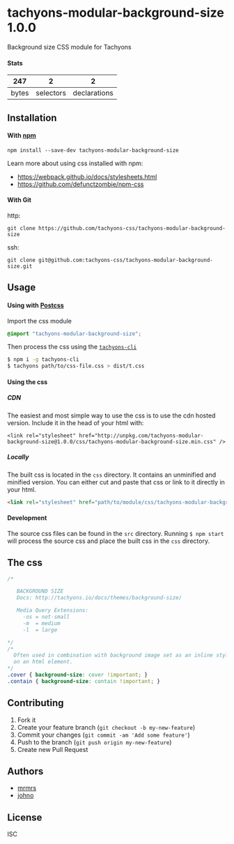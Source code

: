 # tachyons-modular-background-size 1.0.0

Background size CSS module for Tachyons

#### Stats

247 | 2 | 2
---|---|---
bytes | selectors | declarations

## Installation

#### With [npm](https://npmjs.com)

```
npm install --save-dev tachyons-modular-background-size
```

Learn more about using css installed with npm:
* https://webpack.github.io/docs/stylesheets.html
* https://github.com/defunctzombie/npm-css

#### With Git

http:
```
git clone https://github.com/tachyons-css/tachyons-modular-background-size
```

ssh:
```
git clone git@github.com:tachyons-css/tachyons-modular-background-size.git
```

## Usage

#### Using with [Postcss](https://github.com/postcss/postcss)

Import the css module

```css
@import "tachyons-modular-background-size";
```

Then process the css using the [`tachyons-cli`](https://github.com/tachyons-css/tachyons-cli)

```sh
$ npm i -g tachyons-cli
$ tachyons path/to/css-file.css > dist/t.css
```

#### Using the css

##### CDN
The easiest and most simple way to use the css is to use the cdn hosted version. Include it in the head of your html with:

```
<link rel="stylesheet" href="http://unpkg.com/tachyons-modular-background-size@1.0.0/css/tachyons-modular-background-size.min.css" />
```

##### Locally
The built css is located in the `css` directory. It contains an unminified and minified version.
You can either cut and paste that css or link to it directly in your html.

```html
<link rel="stylesheet" href="path/to/module/css/tachyons-modular-background-size">
```

#### Development

The source css files can be found in the `src` directory.
Running `$ npm start` will process the source css and place the built css in the `css` directory.

## The css

```css
/*

   BACKGROUND SIZE
   Docs: http://tachyons.io/docs/themes/background-size/

   Media Query Extensions:
     -ns = not-small
     -m  = medium
     -l  = large

*/
/*
  Often used in combination with background image set as an inline style
  on an html element.
*/
.cover { background-size: cover !important; }
.contain { background-size: contain !important; }
```

## Contributing

1. Fork it
2. Create your feature branch (`git checkout -b my-new-feature`)
3. Commit your changes (`git commit -am 'Add some feature'`)
4. Push to the branch (`git push origin my-new-feature`)
5. Create new Pull Request

## Authors

* [mrmrs](http://mrmrs.io)
* [johno](http://johnotander.com)

## License

ISC

